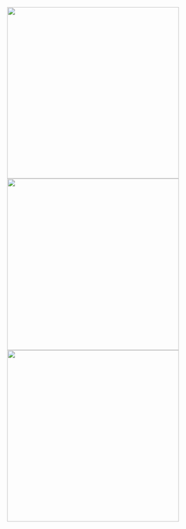 <img src="s1.png" widt="500" height="400">


<img src="s2.png" widt="500" height="400">


<img src="s3.png" widt="500" height="400">